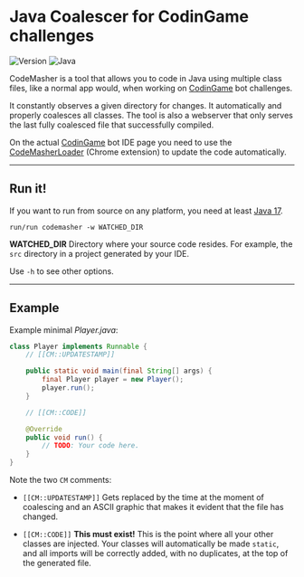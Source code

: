 # Java Coalescer for CodinGame challenges

![Version](https://img.shields.io/badge/Version-3.0.3-blue) ![Java](https://img.shields.io/badge/Java-17-orange)

CodeMasher is a tool that allows you to code in Java using multiple class files, like a normal app would, when working on [CodinGame](https://www.codingame.com/) bot challenges.

It constantly observes a given directory for changes. It automatically and properly coalesces all classes. The tool is also a webserver that only serves the last fully coalesced file that successfully compiled.

On the actual [CodinGame](https://www.codingame.com/) bot IDE page you need to use the [CodeMasherLoader](https://github.com/GlitchyByte/code-masher-loader) (Chrome extension) to update the code automatically.


---
## Run it!

If you want to run from source on any platform, you need at least
[Java 17](https://jdk.java.net).

    run/run codemasher -w WATCHED_DIR

**WATCHED_DIR** Directory where your source code resides. For example, the `src` directory in a project generated by your IDE.

Use `-h` to see other options.

---
## Example

Example minimal *Player.java*:

```java
class Player implements Runnable {
    // [[CM::UPDATESTAMP]]

    public static void main(final String[] args) {
        final Player player = new Player();
        player.run();
    }

    // [[CM::CODE]]

    @Override
    public void run() {
        // TODO: Your code here.
    }
}
```

Note the two `CM` comments:

* `[[CM::UPDATESTAMP]]` Gets replaced by the time at the moment of
coalescing and an ASCII graphic that makes it evident that the file
has changed.

* `[[CM::CODE]]` **This must exist!** This is the point where all
your other classes are injected. Your classes will automatically be
made `static`, and all imports will be correctly added, with no
duplicates, at the top of the generated file.
